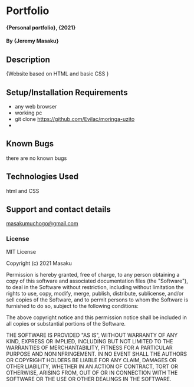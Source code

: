 # Portfolio
#### {Personal portfolio}, {2021}
#### By **{Jeremy Masaku}**
## Description
{Website based on HTML and basic CSS }
## Setup/Installation Requirements
* any web browser
* working pc
* git clone https://github.com/Evilac/moringa-uzito
* 

## Known Bugs
there are no known bugs
## Technologies Used
html and CSS
## Support and contact details
masakumuchogo@gmail.com
### License
MIT License

Copyright (c) 2021 Masaku

Permission is hereby granted, free of charge, to any person obtaining a copy
of this software and associated documentation files (the "Software"), to deal
in the Software without restriction, including without limitation the rights
to use, copy, modify, merge, publish, distribute, sublicense, and/or sell
copies of the Software, and to permit persons to whom the Software is
furnished to do so, subject to the following conditions:

The above copyright notice and this permission notice shall be included in all
copies or substantial portions of the Software.

THE SOFTWARE IS PROVIDED "AS IS", WITHOUT WARRANTY OF ANY KIND, EXPRESS OR
IMPLIED, INCLUDING BUT NOT LIMITED TO THE WARRANTIES OF MERCHANTABILITY,
FITNESS FOR A PARTICULAR PURPOSE AND NONINFRINGEMENT. IN NO EVENT SHALL THE
AUTHORS OR COPYRIGHT HOLDERS BE LIABLE FOR ANY CLAIM, DAMAGES OR OTHER
LIABILITY, WHETHER IN AN ACTION OF CONTRACT, TORT OR OTHERWISE, ARISING FROM,
OUT OF OR IN CONNECTION WITH THE SOFTWARE OR THE USE OR OTHER DEALINGS IN THE
SOFTWARE.
